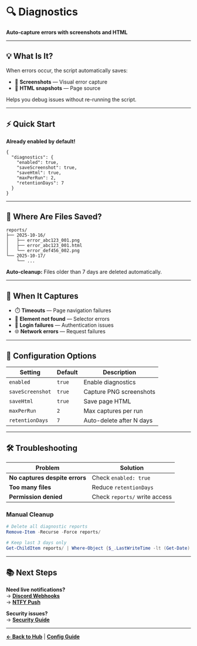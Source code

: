 # 🔍 Diagnostics

**Auto-capture errors with screenshots and HTML**

---

## 💡 What Is It?

When errors occur, the script automatically saves:
- 📸 **Screenshots** — Visual error capture
- 📄 **HTML snapshots** — Page source

Helps you debug issues without re-running the script.

---

## ⚡ Quick Start

**Already enabled by default!**

```jsonc
{
  "diagnostics": {
    "enabled": true,
    "saveScreenshot": true,
    "saveHtml": true,
    "maxPerRun": 2,
    "retentionDays": 7
  }
}
```

---

## 📁 Where Are Files Saved?

```
reports/
├── 2025-10-16/
│   ├── error_abc123_001.png
│   ├── error_abc123_001.html
│   └── error_def456_002.png
└── 2025-10-17/
    └── ...
```

**Auto-cleanup:** Files older than 7 days are deleted automatically.

---

## 🎯 When It Captures

- ⏱️ **Timeouts** — Page navigation failures
- 🎯 **Element not found** — Selector errors
- 🔐 **Login failures** — Authentication issues
- 🌐 **Network errors** — Request failures

---

## 🔧 Configuration Options

| Setting | Default | Description |
|---------|---------|-------------|
| `enabled` | `true` | Enable diagnostics |
| `saveScreenshot` | `true` | Capture PNG screenshots |
| `saveHtml` | `true` | Save page HTML |
| `maxPerRun` | `2` | Max captures per run |
| `retentionDays` | `7` | Auto-delete after N days |

---

## 🛠️ Troubleshooting

| Problem | Solution |
|---------|----------|
| **No captures despite errors** | Check `enabled: true` |
| **Too many files** | Reduce `retentionDays` |
| **Permission denied** | Check `reports/` write access |

### Manual Cleanup

```powershell
# Delete all diagnostic reports
Remove-Item -Recurse -Force reports/

# Keep last 3 days only
Get-ChildItem reports/ | Where-Object {$_.LastWriteTime -lt (Get-Date).AddDays(-3)} | Remove-Item -Recurse
```

---

## 📚 Next Steps

**Need live notifications?**  
→ **[Discord Webhooks](./conclusionwebhook.md)**  
→ **[NTFY Push](./ntfy.md)**

**Security issues?**  
→ **[Security Guide](./security.md)**

---

**[← Back to Hub](./index.md)** | **[Config Guide](./config.md)**

